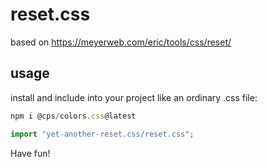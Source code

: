 # reset.css

based on https://meyerweb.com/eric/tools/css/reset/

## usage

install and include into your project like an ordinary .css file:

```javascript
npm i @cps/colors.css@latest
```

```javascript
import "yet-another-reset.css/reset.css";
```

Have fun!
